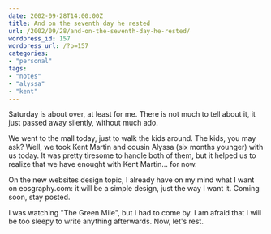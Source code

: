 ```yaml
---
date: 2002-09-28T14:00:00Z
title: And on the seventh day he rested
url: /2002/09/28/and-on-the-seventh-day-he-rested/
wordpress_id: 157
wordpress_url: /?p=157
categories:
- "personal"
tags:
- "notes"
- "alyssa"
- "kent"
---
```


Saturday is about over, at least for me. There is not much to tell about it, it just passed away silently, without much ado.

We went to the mall today, just to walk the kids around. The kids, you may ask? Well, we took Kent Martin and cousin Alyssa (six months younger) with us today. It was pretty tiresome to handle both of them, but it helped us to realize that we have enought with Kent Martin... for now.

On the new websites design topic, I already have on my mind what I want on eosgraphy.com: it will be a simple design, just the way I want it. Coming soon, stay posted.

I was watching "The Green Mile", but I had to come by. I am afraid that I will be too sleepy to write anything afterwards. Now, let's rest.
